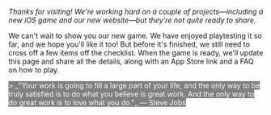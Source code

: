 _Thanks for visiting! We're working hard on a couple of projects—including a new iOS game and our new website—but they're not quite ready to share._

We can't wait to show you our new game. We have enjoyed playtesting it so far, and we hope you'll like it too! But before it's finished, we still need to cross off a few items off the checklist. When the game is ready, we'll update this page and share all the details, along with an App Store link and a FAQ on how to play.

<span style="background-color:gray; color:white">
> _"Your work is going to fill a large part of your life, and the only way to be truly satisfied is to do what you believe is great work. And the only way to do great work is to love what you do."_ — Steve Jobs </span>
